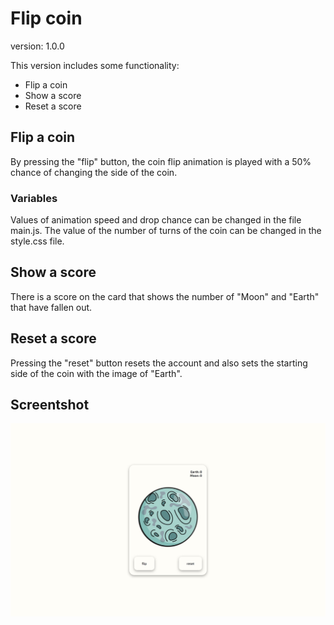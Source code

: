 # <h1>Flip coin</h1> version: 1.0.0

This version includes some functionality:

- Flip a coin
- Show a score
- Reset a score

## Flip a coin

By pressing the "flip" button, the coin flip animation is played with a 50% chance of changing the side of the coin.

### Variables

Values of animation speed and drop chance can be changed in the file main.js.
The value of the number of turns of the coin can be changed in the style.css file.

## Show a score

There is a score on the card that shows the number of "Moon" and "Earth" that have fallen out.

## Reset a score

Pressing the "reset" button resets the account and also sets the starting side of the coin with the image of "Earth".

## Screentshot

<img src="./static/img/screenshot.jpeg" alt="flip-coin interface" />
